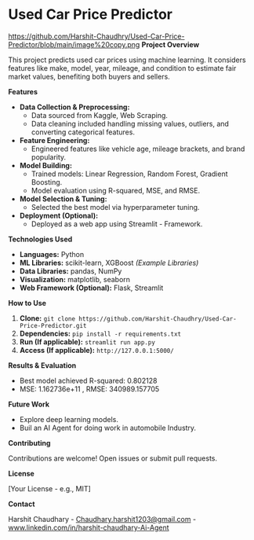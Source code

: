 # Used Car Price Predictor

https://github.com/Harshit-Chaudhry/Used-Car-Price-Predictor/blob/main/image%20copy.png
**Project Overview**

This project predicts used car prices using machine learning.  It considers features like make, model, year, mileage, and condition to estimate fair market values, benefiting both buyers and sellers.

**Features**

* **Data Collection & Preprocessing:**
    * Data sourced from Kaggle, Web Scraping.
    * Data cleaning included handling missing values, outliers, and converting categorical features.
* **Feature Engineering:**
    * Engineered features like vehicle age, mileage brackets, and brand popularity.
* **Model Building:**
    * Trained models: Linear Regression, Random Forest, Gradient Boosting.
    * Model evaluation using R-squared, MSE, and RMSE.
* **Model Selection & Tuning:**
    * Selected the best model via hyperparameter tuning.
* **Deployment (Optional):**
    * Deployed as a web app using Streamlit - Framework.

**Technologies Used**

* **Languages:** Python
* **ML Libraries:** scikit-learn, XGBoost *(Example Libraries)*
* **Data Libraries:** pandas, NumPy
* **Visualization:** matplotlib, seaborn
* **Web Framework (Optional):** Flask, Streamlit

**How to Use**

1. **Clone:** `git clone https://github.com/Harshit-Chaudhry/Used-Car-Price-Predictor.git`
2. **Dependencies:** `pip install -r requirements.txt`
3. **Run (If applicable):** `streamlit run app.py`
4. **Access (If applicable):** `http://127.0.0.1:5000/` 

**Results & Evaluation**

* Best model achieved R-squared: 0.802128	
* MSE: 1.162736e+11	 , RMSE: 340989.157705 

**Future Work**

* Explore deep learning models.
* Buil an AI Agent for doing work in automobile Industry.

**Contributing**

Contributions are welcome! Open issues or submit pull requests.

**License**

[Your License - e.g., MIT]

**Contact**

Harshit Chaudhary - Chaudhary.harshit1203@gmail.com - www.linkedin.com/in/harshit-chaudhary-Ai-Agent

